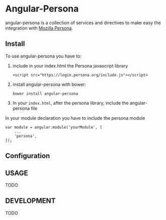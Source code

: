 Angular-Persona
===============

angular-persona is a collection of services and directives to make easy the
integration with [Mozilla Persona](https://developer.mozilla.org/en/Persona).

Install
-------

To use angular-persona you have to:

1. include in your index.html the Persona javascript library

    ```<script src="https://login.persona.org/include.js"></script>```

2. install angular-persona with bower:

    ```bower install angular-persona```

3. In your ```index.html```, after the persona library, include the
angular-persona file

    <script src="bower_components/angular-persona/angular-persona.min.js"></script>

In your module declaration you have to include the persona module

    var module = angular.module('yourModule', [
        ...
        'persona',
    ]);

Configuration
-------------

USAGE
-----

TODO

DEVELOPMENT
-----------

TODO
